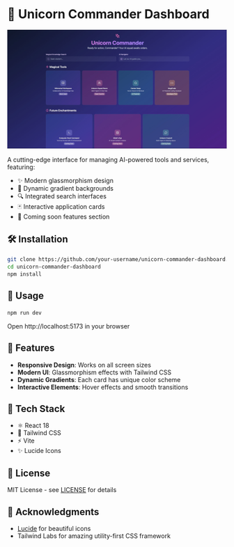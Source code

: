 # 🦄 Unicorn Commander Dashboard

![Preview](preview.jpg)

A cutting-edge interface for managing AI-powered tools and services, featuring:
- ✨ Modern glassmorphism design
- 🌈 Dynamic gradient backgrounds
- 🔍 Integrated search interfaces
- 🃏 Interactive application cards
- 🚀 Coming soon features section

## 🛠️ Installation
```bash
git clone https://github.com/your-username/unicorn-commander-dashboard.git
cd unicorn-commander-dashboard
npm install
```

## 🚀 Usage
```bash
npm run dev
```
Open http://localhost:5173 in your browser

## 🌈 Features
- **Responsive Design**: Works on all screen sizes
- **Modern UI**: Glassmorphism effects with Tailwind CSS
- **Dynamic Gradients**: Each card has unique color scheme
- **Interactive Elements**: Hover effects and smooth transitions

## 🧰 Tech Stack
- ⚛️ React 18
- 🎨 Tailwind CSS
- ⚡ Vite
- ✨ Lucide Icons

## 📄 License
MIT License - see [LICENSE](LICENSE) for details

## 🙏 Acknowledgments
- [Lucide](https://lucide.dev/) for beautiful icons
- Tailwind Labs for amazing utility-first CSS framework
